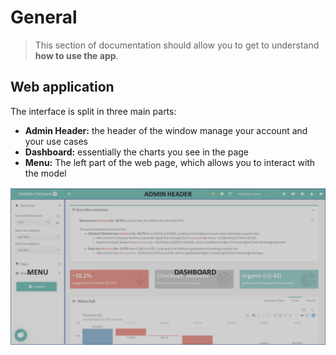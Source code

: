 # General

> This section of documentation should allow you to get to understand **how to use the app**.



## Web application

The interface is split in three main parts:

* **Admin Header:** the header of the window manage your account and your use cases
* **Dashboard:**  essentially the charts you see in the page
* **Menu:** The left part of the web page, which allows you to interact with the model

![Menu](images/MENU-1024x512.png)
